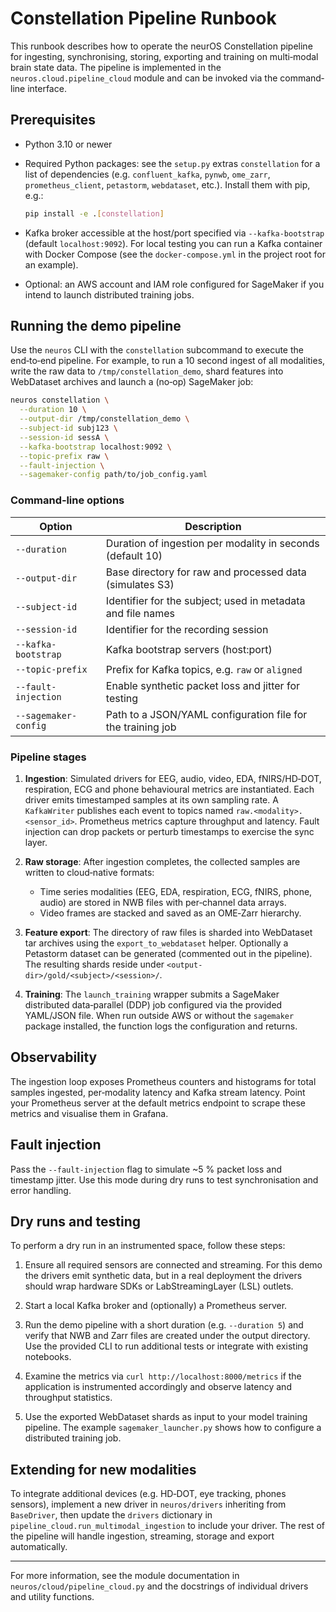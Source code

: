 # Constellation Pipeline Runbook

This runbook describes how to operate the neurOS Constellation pipeline for
ingesting, synchronising, storing, exporting and training on multi‑modal
brain state data.  The pipeline is implemented in the
`neuros.cloud.pipeline_cloud` module and can be invoked via the command‐line
interface.

## Prerequisites

* Python 3.10 or newer
* Required Python packages: see the `setup.py` extras `constellation`
  for a list of dependencies (e.g. `confluent_kafka`, `pynwb`,
  `ome_zarr`, `prometheus_client`, `petastorm`, `webdataset`, etc.).
  Install them with pip, e.g.:

  ```bash
  pip install -e .[constellation]
  ```

* Kafka broker accessible at the host/port specified via
  `--kafka-bootstrap` (default `localhost:9092`).  For local testing you
  can run a Kafka container with Docker Compose (see the
  `docker-compose.yml` in the project root for an example).

* Optional: an AWS account and IAM role configured for SageMaker if you
  intend to launch distributed training jobs.

## Running the demo pipeline

Use the `neuros` CLI with the `constellation` subcommand to execute
the end‑to‑end pipeline.  For example, to run a 10 second ingest of
all modalities, write the raw data to `/tmp/constellation_demo`, shard
features into WebDataset archives and launch a (no‑op) SageMaker job:

```bash
neuros constellation \
  --duration 10 \
  --output-dir /tmp/constellation_demo \
  --subject-id subj123 \
  --session-id sessA \
  --kafka-bootstrap localhost:9092 \
  --topic-prefix raw \
  --fault-injection \
  --sagemaker-config path/to/job_config.yaml
```

### Command‑line options

| Option | Description |
|-------|-------------|
| `--duration` | Duration of ingestion per modality in seconds (default 10) |
| `--output-dir` | Base directory for raw and processed data (simulates S3) |
| `--subject-id` | Identifier for the subject; used in metadata and file names |
| `--session-id` | Identifier for the recording session |
| `--kafka-bootstrap` | Kafka bootstrap servers (host:port) |
| `--topic-prefix` | Prefix for Kafka topics, e.g. `raw` or `aligned` |
| `--fault-injection` | Enable synthetic packet loss and jitter for testing |
| `--sagemaker-config` | Path to a JSON/YAML configuration file for the training job |

### Pipeline stages

1. **Ingestion**: Simulated drivers for EEG, audio, video, EDA,
   fNIRS/HD‑DOT, respiration, ECG and phone behavioural metrics are
   instantiated.  Each driver emits timestamped samples at its own
   sampling rate.  A `KafkaWriter` publishes each event to
   topics named `raw.<modality>.<sensor_id>`.  Prometheus metrics
   capture throughput and latency.  Fault injection can drop packets
   or perturb timestamps to exercise the sync layer.

2. **Raw storage**: After ingestion completes, the collected samples
   are written to cloud‑native formats:
   * Time series modalities (EEG, EDA, respiration, ECG, fNIRS, phone,
     audio) are stored in NWB files with per‑channel data arrays.
   * Video frames are stacked and saved as an OME‑Zarr hierarchy.

3. **Feature export**: The directory of raw files is sharded into
   WebDataset tar archives using the `export_to_webdataset` helper.
   Optionally a Petastorm dataset can be generated (commented out in
   the pipeline).  The resulting shards reside under
   `<output-dir>/gold/<subject>/<session>/`.

4. **Training**: The `launch_training` wrapper submits a SageMaker
   distributed data‑parallel (DDP) job configured via the provided
   YAML/JSON file.  When run outside AWS or without the `sagemaker`
   package installed, the function logs the configuration and returns.

## Observability

The ingestion loop exposes Prometheus counters and histograms for
total samples ingested, per‑modality latency and Kafka stream
latency.  Point your Prometheus server at the default metrics
endpoint to scrape these metrics and visualise them in Grafana.

## Fault injection

Pass the `--fault-injection` flag to simulate ~5 % packet loss and
timestamp jitter.  Use this mode during dry runs to test
synchronisation and error handling.

## Dry runs and testing

To perform a dry run in an instrumented space, follow these steps:

1. Ensure all required sensors are connected and streaming.  For this
   demo the drivers emit synthetic data, but in a real deployment the
   drivers should wrap hardware SDKs or LabStreamingLayer (LSL) outlets.

2. Start a local Kafka broker and (optionally) a Prometheus server.

3. Run the demo pipeline with a short duration (e.g. `--duration 5`) and
   verify that NWB and Zarr files are created under the output
   directory.  Use the provided CLI to run additional tests or
   integrate with existing notebooks.

4. Examine the metrics via `curl http://localhost:8000/metrics` if the
   application is instrumented accordingly and observe latency and
   throughput statistics.

5. Use the exported WebDataset shards as input to your model
   training pipeline.  The example `sagemaker_launcher.py` shows how
   to configure a distributed training job.

## Extending for new modalities

To integrate additional devices (e.g. HD‑DOT, eye tracking, phones
sensors), implement a new driver in `neuros/drivers` inheriting from
`BaseDriver`, then update the `drivers` dictionary in
`pipeline_cloud.run_multimodal_ingestion` to include your driver.  The
rest of the pipeline will handle ingestion, streaming, storage and
export automatically.

---

For more information, see the module documentation in
`neuros/cloud/pipeline_cloud.py` and the docstrings of individual
drivers and utility functions.